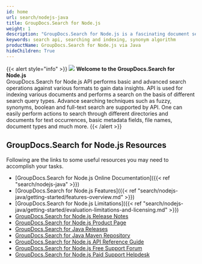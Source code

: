 ```yaml
---
id: home
url: search/nodejs-java
title: GroupDocs.Search for Node.js
weight: 1
description: "GroupDocs.Search for Node.js is a fascinating document search API. It extracts text and metadata from documents and performs advanced searching and indexing operations on the basis of fuzzy and synonym algorithm"
keywords: search api, searching and indexing, synonym algorithm
productName: GroupDocs.Search for Node.js via Java
hideChildren: True
---
```

{{< alert style="info" >}}
![](/search/nodejs-java/images/home.png) **Welcome to the GroupDocs.Search for Node.js**  
GroupDocs.Search for Node.js API performs basic and advanced search operations against various formats to gain data insights. API is used for indexing various documents and performs a search on the basis of different search query types. Advance searching techniques such as fuzzy, synonyms, boolean and full-text search are supported by API. One can easily perform actions to search through different directories and documents for text occurrences, basic metadata fields, file names, document types and much more.
{{< /alert >}}

## GroupDocs.Search for Node.js Resources
Following are the links to some useful resources you may need to accomplish your tasks.
*   [GroupDocs.Search for Node.js Online Documentation]({{< ref "search/nodejs-java" >}})
*   [GroupDocs.Search for Node.js Features]({{< ref "search/nodejs-java/getting-started/features-overview.md" >}})
*   [GroupDocs.Search for Node.js Limitations]({{< ref "search/nodejs-java/getting-started/evaluation-limitations-and-licensing.md" >}})
*   [GroupDocs.Search for Node.js Release Notes](https://releases.groupdocs.com/search/nodejs-java/release-notes/)
*   [GroupDocs.Search for Node.js Product Page](https://products.groupdocs.com/search/nodejs-java)
*   [GroupDocs.Search for Java Releases](https://releases.groupdocs.com/search/nodejs-java/)
*   [GroupDocs.Search for Java Maven Repository](https://releases.groupdocs.com/java/repo/com/groupdocs/groupdocs-search-nodejs/)
*   [GroupDocs.Search for Node.js API Reference Guide](https://reference.groupdocs.com/nodejs-java/search)
*   [GroupDocs.Search for Node.js Free Support Forum](https://forum.groupdocs.com/c/search)
*   [GroupDocs.Search for Node.js Paid Support Helpdesk](https://helpdesk.groupdocs.com/)
